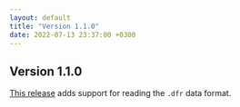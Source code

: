 ```yaml
---
layout: default
title: "Version 1.1.0"
date: 2022-07-13 23:37:00 +0300
---
```


## Version 1.1.0

[This release](https://github.com/vyrjana/DearEIS/releases/tag/1.1.0) adds support for reading the `.dfr` data format.
